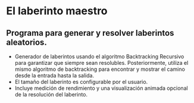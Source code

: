 
 # El laberinto maestro
 ## Programa para generar y resolver laberintos aleatorios.
 
 * Generador de laberintos usando el algoritmo Backtracking Recursivo
 para garantizar que siempre sean resolubles. Posteriormente, utiliza el mismo algoritmo de backtracking para encontrar y mostrar el camino desde la entrada hasta la salida.
 * El tamaño del laberinto es configurable por el usuario.
 * Incluye medición de rendimiento y una visualización animada opcional de la resolución del laberinto.

